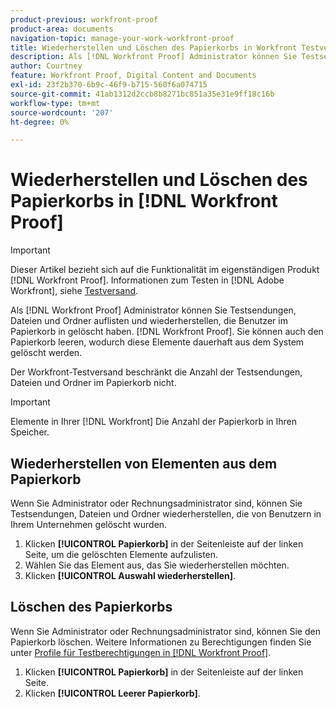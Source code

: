 ```yaml
---
product-previous: workfront-proof
product-area: documents
navigation-topic: manage-your-work-workfront-proof
title: Wiederherstellen und Löschen des Papierkorbs in Workfront Testversand
description: Als [!DNL Workfront Proof] Administrator können Sie Testsendungen, Dateien und Ordner auflisten und wiederherstellen, die Benutzer im Papierkorb in gelöscht haben. [!DNL Workfront] Testversand. Sie können auch den Papierkorb leeren, wodurch diese Elemente dauerhaft aus dem System gelöscht werden.
author: Courtney
feature: Workfront Proof, Digital Content and Documents
exl-id: 23f2b370-6b9c-46f9-b715-560f6a074715
source-git-commit: 41ab1312d2ccb8b8271bc851a35e31e9ff18c16b
workflow-type: tm+mt
source-wordcount: '207'
ht-degree: 0%

---
```


# Wiederherstellen und Löschen des Papierkorbs in [!DNL Workfront Proof]

>[!IMPORTANT]
>
>Dieser Artikel bezieht sich auf die Funktionalität im eigenständigen Produkt [!DNL Workfront Proof]. Informationen zum Testen in [!DNL Adobe Workfront], siehe [Testversand](../../../review-and-approve-work/proofing/proofing.md).

Als [!DNL Workfront Proof] Administrator können Sie Testsendungen, Dateien und Ordner auflisten und wiederherstellen, die Benutzer im Papierkorb in gelöscht haben. [!DNL Workfront Proof]. Sie können auch den Papierkorb leeren, wodurch diese Elemente dauerhaft aus dem System gelöscht werden.

Der Workfront-Testversand beschränkt die Anzahl der Testsendungen, Dateien und Ordner im Papierkorb nicht.

>[!IMPORTANT]
>
>Elemente in Ihrer [!DNL Workfront] Die Anzahl der Papierkorb in Ihren Speicher.

## Wiederherstellen von Elementen aus dem Papierkorb

Wenn Sie Administrator oder Rechnungsadministrator sind, können Sie Testsendungen, Dateien und Ordner wiederherstellen, die von Benutzern in Ihrem Unternehmen gelöscht wurden.

1. Klicken **[!UICONTROL Papierkorb]** in der Seitenleiste auf der linken Seite, um die gelöschten Elemente aufzulisten.
1. Wählen Sie das Element aus, das Sie wiederherstellen möchten.
1. Klicken **[!UICONTROL Auswahl wiederherstellen]**.

## Löschen des Papierkorbs

Wenn Sie Administrator oder Rechnungsadministrator sind, können Sie den Papierkorb löschen. Weitere Informationen zu Berechtigungen finden Sie unter [Profile für Testberechtigungen in [!DNL Workfront Proof]](../../../workfront-proof/wp-acct-admin/account-settings/proof-perm-profiles-in-wp.md).

1. Klicken **[!UICONTROL Papierkorb]** in der Seitenleiste auf der linken Seite.
1. Klicken **[!UICONTROL Leerer Papierkorb]**.
